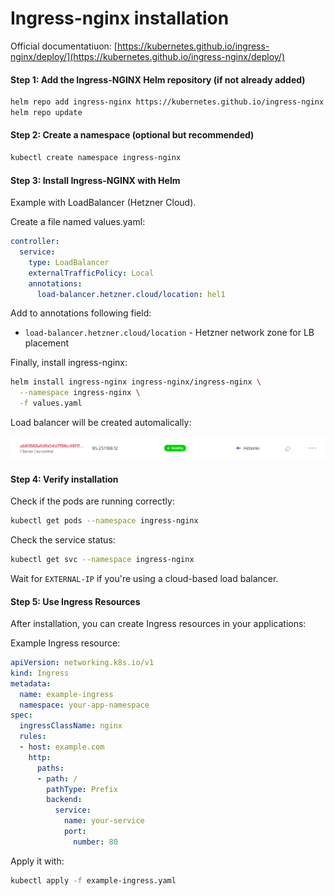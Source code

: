 # Ingress-nginx installation

Official documentatiuon: [https://kubernetes.github.io/ingress-nginx/deploy/](https://kubernetes.github.io/ingress-nginx/deploy/)

#### Step 1: Add the Ingress-NGINX Helm repository (if not already added)

```bash
helm repo add ingress-nginx https://kubernetes.github.io/ingress-nginx
helm repo update
```

#### Step 2: Create a namespace (optional but recommended)

```bash
kubectl create namespace ingress-nginx
```

#### Step 3: Install Ingress-NGINX with Helm

Example with LoadBalancer (Hetzner Cloud).

Create a file named values.yaml:

```yaml
controller:
  service:
    type: LoadBalancer
    externalTrafficPolicy: Local
    annotations:
      load-balancer.hetzner.cloud/location: hel1
```

Add to annotations following field:
* ```load-balancer.hetzner.cloud/location``` - Hetzner network zone for LB placement

Finally, install ingress-nginx:

```bash
helm install ingress-nginx ingress-nginx/ingress-nginx \
  --namespace ingress-nginx \
  -f values.yaml
```

Load balancer will be created automalically:

![security](img/hetzner-lb.png)

#### Step 4: Verify installation

Check if the pods are running correctly:

```bash
kubectl get pods --namespace ingress-nginx
```

Check the service status:

```bash
kubectl get svc --namespace ingress-nginx
```

Wait for ```EXTERNAL-IP``` if you're using a cloud-based load balancer.

#### Step 5: Use Ingress Resources

After installation, you can create Ingress resources in your applications:

Example Ingress resource:

```yaml
apiVersion: networking.k8s.io/v1
kind: Ingress
metadata:
  name: example-ingress
  namespace: your-app-namespace
spec:
  ingressClassName: nginx
  rules:
  - host: example.com
    http:
      paths:
      - path: /
        pathType: Prefix
        backend:
          service:
            name: your-service
            port:
              number: 80
```

Apply it with:

```bash
kubectl apply -f example-ingress.yaml
```
